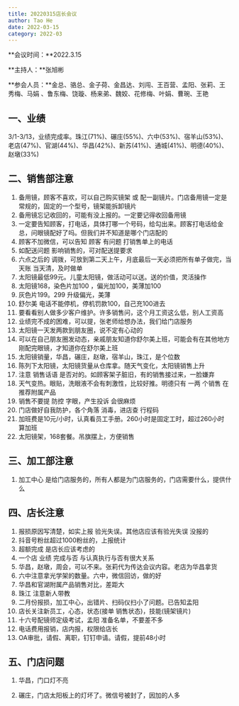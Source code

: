 ```yaml
---
title: 20220315店长会议
author: Tao He
date: 2022-03-15
category: 2022-03
---
```


**会议时间：**2022.3.15

**主持人：**张旭彬    

**参会人员：**金总、骆总、金子荷、金昌达、刘闯、王百营、孟阳、张莉、王秀梅、马娟 、鲁东梅、饶璇、杨来弟、魏姣、花修梅、叶娟、曹琬、王艳



## 一、业绩

3/1-3/13，业绩完成率。珠江(71%)、碾庄(55%)、六中(53%)、宿羊山(53%)、老店(47%)、官湖(44%)、华昌(42%)、新苏(41%)、通城(41%)、明德(40%)、赵墩(33%)





## 二、销售部注意

1. 备用镜，顾客不喜欢，可以自己购买镜架 或 配一副镜片。门店备用镜一定是常规的，固定的一个型号，镜架能拆卸镜片
2. 备用镜忘记收回的，可能有没上报的。一定要记得收回备用镜
3. 一定要告知顾客，打电话，具体打哪一个号码，给勾出来。顾客打电话给金总，问眼镜配好了吗。但我们并不知道是哪个门店配的
4. 顾客不加微信，可以告知 顾客 有问题 打销售单上的电话
5. 如配送问题 影响销售的，可对配送提要求
6. 六点之后的 调拨，可放到第二天上午，月底最后一天必须把所有单子做完，当天账 当天清，及时做单
7. 太阳镜最低99元。儿童太阳镜，做活动可以送。送的价值，灵活操作
8. 太阳镜168，染色片加100 ，偏光加100，美薄加100
9. 灰色片199。299 升级偏光，美薄
10. 舒尔美 电话不能停机，停机罚款100，自己充100进去
11. 要看看别人做多少客户维护。许多销售问，这个月工资这么低，别人工资高
12. 业绩完不成的困难，可以提，张老师给想办法，我们给门店服务
13. 太阳镜一天发两款到朋友圈，说不定有心动的
14. 可以在自己朋友圈发动态，亲戚朋友知道你舒尔美上班，可能会有在其他地方刚配完眼镜，才知道你在舒尔美上班
15. 太阳镜销量，华昌，碾庄，赵墩，宿羊山，珠江，是个位数
16. 陈列下太阳镜，太阳镜货量从仓库拿。随天气变化，太阳镜销售上升
17. 注意 销售话语 是否对的。如顾客架子脏旧，有的销售接过来，一脸嫌弃
18. 天气变热。眼贴，洗眼液不会有刺激性，比较好推。明德只有 一两 个销售 在推荐附属产品
19. 销售不要提 防控 字眼，产生投诉 会很麻烦
20. 门店做好自我防护，各个角落 消毒，进店查 行程码
21. 加班费是10元/小时，认真看员工手册。260小时是固定工时，超过260小时 算加班
22. 太阳镜架，168套餐。吊旗摆上，方便销售


## 三、加工部注意

1. 加工中心 是给门店服务的，所有人都是为门店服务的，门店需要什么，提供什么




## 四、店长注意

1. 报损原因写清楚，如实上报 验光失误。其他店应该有验光失误 没报的
2. 抖音号粉丝超过1000粉丝的，上报统计
3. 超额完成 是店长应该考虑的
4. 一个店 业绩 完成与否 与认真执行与否有很大关系
5. 华昌，赵墩，周会，可以不来。张莉代为传达会议内容。老店为华昌拿货
6. 六中注意拿光学架的数量。六中，微信回访，做的好
7. 华昌和官湖附属产品销售对比，差距大
8. 珠江 注意新人带教
9. 二月份报损，加工中心，出错片、扫码仪扫小了问题。已告知孟阳
10. 店长关注新员工，心态，状态(接单 销售状态)，技能(镜架镜片)
11. 十六号配镜师定级考试，孟阳 准备名单，不要差不多
12. 电话费用报销，店内报，权限给店长
13. OA审批，请假、离职，钉钉申请。请假，提前48小时





## 五、门店问题

1. 华昌，门口灯不亮

2. 碾庄，门店太阳板上的灯坏了。微信号被封了，因加的人多
